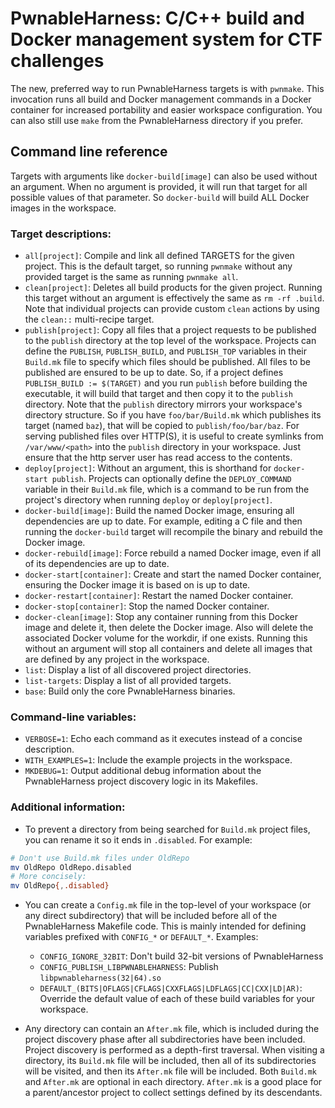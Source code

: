 # PwnableHarness: C/C++ build and Docker management system for CTF challenges

  The new, preferred way to run PwnableHarness targets is with `pwnmake`. This
  invocation runs all build and Docker management commands in a Docker container
  for increased portability and easier workspace configuration. You can also
  still use `make` from the PwnableHarness directory if you prefer.

## Command line reference

  Targets with arguments like `docker-build[image]` can also be used without an
  argument. When no argument is provided, it will run that target for all
  possible values of that parameter. So `docker-build` will build ALL Docker
  images in the workspace.

### Target descriptions:

* `all[project]`:
         Compile and link all defined TARGETS for the given project.
         This is the default target, so running `pwnmake` without any provided
         target is the same as running `pwnmake all`.
* `clean[project]`:
         Deletes all build products for the given project. Running this target
         without an argument is effectively the same as `rm -rf .build`. Note
         that individual projects can provide custom `clean` actions by using
         the `clean::` multi-recipe target.
* `publish[project]`:
         Copy all files that a project requests to be published to the `publish`
         directory at the top level of the workspace. Projects can define the
         `PUBLISH`, `PUBLISH_BUILD`, and `PUBLISH_TOP` variables in their
         `Build.mk` file to specify which files should be published. All files
         to be published are ensured to be up to date. So, if a project defines
         `PUBLISH_BUILD := $(TARGET)` and you run `publish` before building
         the executable, it will build that target and then copy it to the
         `publish` directory. Note that the `publish` directory mirrors your
         workspace's directory structure. So if you have `foo/bar/Build.mk`
         which publishes its target (named `baz`), that will be copied to
         `publish/foo/bar/baz`. For serving published files over HTTP(S), it is
         useful to create symlinks from `/var/www/<path>` into the `publish`
         directory in your workspace. Just ensure that the http server user has
         read access to the contents.
* `deploy[project]`:
         Without an argument, this is shorthand for `docker-start publish`.
         Projects can optionally define the `DEPLOY_COMMAND` variable in their
         `Build.mk` file, which is a command to be run from the project's
         directory when running `deploy` or `deploy[project]`.
* `docker-build[image]`:
         Build the named Docker image, ensuring all dependencies are up to date.
         For example, editing a C file and then running the `docker-build`
         target will recompile the binary and rebuild the Docker image.
* `docker-rebuild[image]`:
         Force rebuild a named Docker image, even if all of its dependencies are
         up to date.
* `docker-start[container]`:
         Create and start the named Docker container, ensuring the Docker image
         it is based on is up to date.
* `docker-restart[container]`:
         Restart the named Docker container.
* `docker-stop[container]`:
         Stop the named Docker container.
* `docker-clean[image]`:
         Stop any container running from this Docker image and delete it, then
         delete the Docker image. Also will delete the associated Docker volume
         for the workdir, if one exists. Running this without an argument will
         stop all containers and delete all images that are defined by any
         project in the workspace.
* `list`:
         Display a list of all discovered project directories.
* `list-targets`:
         Display a list of all provided targets.
* `base`:
         Build only the core PwnableHarness binaries.

### Command-line variables:

* `VERBOSE=1`:
         Echo each command as it executes instead of a concise description.
* `WITH_EXAMPLES=1`:
         Include the example projects in the workspace.
* `MKDEBUG=1`:
         Output additional debug information about the PwnableHarness project
         discovery logic in its Makefiles.

### Additional information:

 * To prevent a directory from being searched for `Build.mk` project files, you
   can rename it so it ends in `.disabled`. For example:

```sh
# Don't use Build.mk files under OldRepo
mv OldRepo OldRepo.disabled
# More concisely:
mv OldRepo{,.disabled}
```

 * You can create a `Config.mk` file in the top-level of your workspace (or any
   direct subdirectory) that will be included before all of the PwnableHarness
   Makefile code. This is mainly intended for defining variables prefixed with
   `CONFIG_*` or `DEFAULT_*`. Examples:

   - `CONFIG_IGNORE_32BIT`: Don't build 32-bit versions of PwnableHarness
   - `CONFIG_PUBLISH_LIBPWNABLEHARNESS`: Publish `libpwnableharness(32|64).so`
   - `DEFAULT_(BITS|OFLAGS|CFLAGS|CXXFLAGS|LDFLAGS|CC|CXX|LD|AR)`: Override the
     default value of each of these build variables for your workspace.

 * Any directory can contain an `After.mk` file, which is included during the
   project discovery phase after all subdirectories have been included. Project
   discovery is performed as a depth-first traversal. When visiting a directory,
   its `Build.mk` file will be included, then all of its subdirectories will be
   visited, and then its `After.mk` file will be included. Both `Build.mk` and
   `After.mk` are optional in each directory. `After.mk` is a good place for a
   parent/ancestor project to collect settings defined by its descendants.
